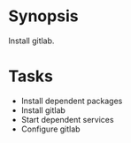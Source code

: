 # Synopsis

Install gitlab.

# Tasks

- Install dependent packages
- Install gitlab
- Start dependent services
- Configure gitlab
